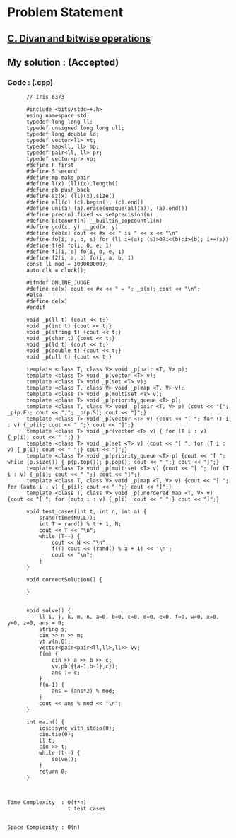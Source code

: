 # Problem Statement

## [C. Divan and bitwise operations](https://codeforces.com/contest/1614/problem/C)


## My solution :  (Accepted)

    
  
        
   ### Code : (.cpp)  
      
          // Iris_6373
 
          #include <bits/stdc++.h>
          using namespace std;
          typedef long long ll;
          typedef unsigned long long ull;
          typedef long double ld;
          typedef vector<ll> vt;
          typedef map<ll, ll> mp;
          typedef pair<ll, ll> pr;
          typedef vector<pr> vp;
          #define F first
          #define S second
          #define mp make_pair
          #define l(x) (ll)(x).length()
          #define pb push_back
          #define sz(x) (ll)(x).size()
          #define all(c) (c).begin(), (c).end()
          #define uni(a) (a).erase(unique(all(a)), (a).end())
          #define prec(n) fixed << setprecision(n)
          #define bitcount(n) __builtin_popcountll(n)
          #define gcd(x, y) __gcd(x, y)
          #define deb(x) cout << #x << " is " << x << "\n"
          #define fo(i, a, b, s) for (ll i=(a); (s)>0?i<(b):i>(b); i+=(s))
          #define f(e) fo(i, 0, e, 1)
          #define f1(i, e) fo(i, 0, e, 1)
          #define f2(i, a, b) fo(i, a, b, 1)
          const ll mod = 1000000007;
          auto clk = clock();

          #ifndef ONLINE_JUDGE
          #define de(x) cout << #x << " = "; _p(x); cout << "\n";
          #else
          #define de(x)
          #endif

          void _p(ll t) {cout << t;}
          void _p(int t) {cout << t;}
          void _p(string t) {cout << t;}
          void _p(char t) {cout << t;}
          void _p(ld t) {cout << t;}
          void _p(double t) {cout << t;}
          void _p(ull t) {cout << t;}

          template <class T, class V> void _p(pair <T, V> p);
          template <class T> void _p(vector <T> v);
          template <class T> void _p(set <T> v);
          template <class T, class V> void _p(map <T, V> v);
          template <class T> void _p(multiset <T> v);
          template <class T> void _p(priority_queue <T> p);
          template <class T, class V> void _p(pair <T, V> p) {cout << "{"; _p(p.F); cout << ","; _p(p.S); cout << "}";}
          template <class T> void _p(vector <T> v) {cout << "[ "; for (T i : v) {_p(i); cout << " ";} cout << "]";}
          template <class T> void _pr(vector <T> v) { for (T i : v) {_p(i); cout << " ";} }
          template <class T> void _p(set <T> v) {cout << "[ "; for (T i : v) {_p(i); cout << " ";} cout << "]";}
          template <class T> void _p(priority_queue <T> p) {cout << "[ "; while (p.size()) {_p(p.top()); p.pop(); cout << " ";} cout << "]";}
          template <class T> void _p(multiset <T> v) {cout << "[ "; for (T i : v) {_p(i); cout << " ";} cout << "]";}
          template <class T, class V> void _p(map <T, V> v) {cout << "[ "; for (auto i : v) {_p(i); cout << " ";} cout << "]";}
          template <class T, class V> void _p(unordered_map <T, V> v) {cout << "[ "; for (auto i : v) {_p(i); cout << " ";} cout << "]";}

          void test_cases(int t, int n, int a) {
              srand(time(NULL));
              int T = rand() % t + 1, N;
              cout << T << "\n";
              while (T--) {
                  cout << N << "\n";
                  f(T) cout << (rand() % a + 1) << '\n';
                  cout << "\n";
              }
          }

          void correctSolution() {

          }


          void solve() {  
              ll i, j, k, m, n, a=0, b=0, c=0, d=0, e=0, f=0, w=0, x=0, y=0, z=0, ans = 0;
              string s;
              cin >> n >> m;
              vt v(n,0);
              vector<pair<pair<ll,ll>,ll>> vv;
              f(m) {
                  cin >> a >> b >> c;
                  vv.pb({{a-1,b-1},c});
                  ans |= c;
              }
              f(n-1) {
                  ans = (ans*2) % mod;
              }
              cout << ans % mod << "\n";
          }

          int main() {
              ios::sync_with_stdio(0);
              cin.tie(0);
              ll t;
              cin >> t;
              while (t--) {
                  solve();
              }
              return 0;
          }   



    Time Complexity  : O(t*n)
                       t test cases
                       

    Space Complexity : O(n)  
                       
   
  
  
